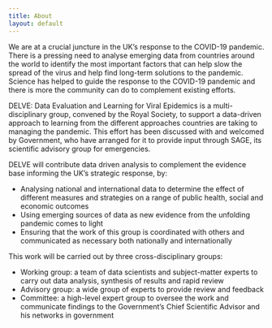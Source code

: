 ```yaml
---
title: About
layout: default
---
```


We are at a crucial juncture in the UK’s response to the COVID-19 pandemic. There is a pressing need to analyse emerging data from countries around the world to identify the most important factors that can help slow the spread of the virus and help find long-term solutions to the pandemic. Science has helped to guide the response to the COVID-19 pandemic and there is more the community can do to complement existing efforts. 

DELVE: Data Evaluation and Learning for Viral Epidemics is a multi-disciplinary group, convened by the Royal Society, to support a data-driven approach to learning from the different approaches countries are taking to managing the pandemic. This effort has been discussed with and welcomed by Government, who have arranged for it to provide input through SAGE, its scientific advisory group for emergencies. 

DELVE will contribute data driven analysis to complement the evidence base informing the UK’s strategic response, by:

* Analysing national and international data to determine the effect of different measures and strategies on a range of public health, social and economic outcomes
* Using emerging sources of data as new evidence from the unfolding pandemic comes to light
* Ensuring that the work of this group is coordinated with others and communicated as necessary both nationally and internationally

This work will be carried out by three cross-disciplinary groups:

* Working group: a team of data scientists and subject-matter experts to carry out data analysis, synthesis of results and rapid review
* Advisory group: a wide group of experts to provide review and feedback
* Committee: a high-level expert group to oversee the work and communicate findings to the Government’s Chief Scientific Advisor and his networks in government
